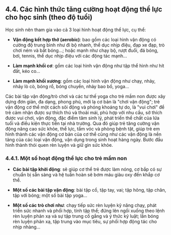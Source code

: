 ## 4.4. Các hình thức tăng cường hoạt động thể lực cho học sinh (theo độ tuổi)

Học sinh nên tham gia vào cả 3 loại hình hoạt động thể lực, cụ thể:

- **Vận động kết hợp thở (aerobic)**: bao gồm các loại hình vận động có cường độ trung bình như đi bộ nhanh, thể dục nhịp điệu, đạp xe đạp, trò chơi ném và bắt bóng...; hoặc mạnh như chạy bộ, rượt đuổi, đá bóng, bơi, tennis, thể dục nhịp điệu với các động tác mạnh...

- **Làm mạnh khối cơ**: gồm các loại hình vận động như tập thể hình như hít đất, kéo co...

- **Làm mạnh khối xương**: gồm các loại hình vận động như chạy, nhảy, nhảy lò cò, bóng rổ, bóng chuyền, nhảy bao bố, yoga...

Các bài tập vận động/trò chơi và các tư thế yoga cho trẻ mầm non được xây dựng đơn giản, đa dạng, phong phú, mới lạ cơ bản là "chơi vận động"; trẻ vận động cơ thể một cách sôi động và phóng khoáng tự do, là "vui chơi" để trẻ cảm nhận được sự thích thú và thoải mái, phù hợp với nhu cầu, sở thích được vui chơi, vận động, đặc điểm tâm sinh lý, phát triển thể chất của lứa tuổi và điều kiện thực tiễn tại nhà trường. Qua đó giúp trẻ tăng cường vận động nâng cao sức khỏe, thể lực, tầm vóc và phòng bệnh tật, giúp trẻ em hình thành các vận động cơ bản của cơ thể cũng như các vận động là nền tảng của các loại vận động, vận dụng trong sinh hoạt hàng ngày. Bước đầu hình thành thói quen rèn luyện và giữ gìn sức khỏe.

### 4.4.1. Một số hoạt động thể lực cho trẻ mầm non

- **Các bài tập khởi động**: sẽ giúp cơ thể trẻ được làm nóng, cơ bắp có sự chuẩn bị sẵn sàng và hệ tuần hoàn sẽ bơm máu giàu oxy đến khắp cơ thể.

- **Một số các bài tập vận động**: bài tập cổ, tập tay, vai; tập hông, tập chân, tập với bóng; một số bài tập yoga...

- **Một số các trò chơi như**: chạy tiếp sức rèn luyện kỹ năng chạy, phát triển sức nhanh và phối hợp, tính tập thể; đứng lên ngồi xuống theo lệnh rèn luyện phản xạ và sự tập trung cố gắng và ý thức kỷ luật; lăn bóng rèn luyện phản xạ, tập trung vào mục tiêu, sự phối hợp động tác cho nhịp nhàng...